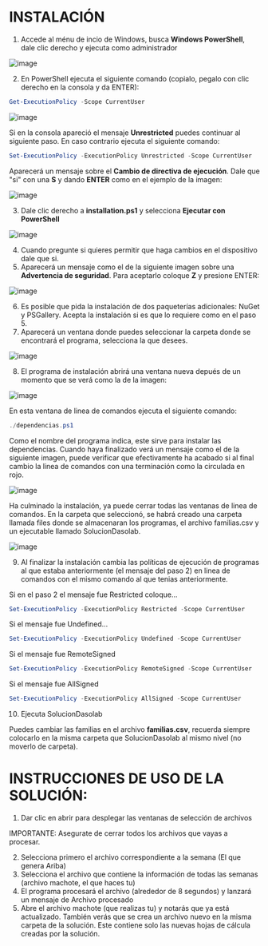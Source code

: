# INSTALACIÓN

1. Accede al ménu de incio de Windows, busca **Windows PowerShell**, dale clic derecho y ejecuta como administrador

![image](https://user-images.githubusercontent.com/109089231/186736442-ba7e7034-86eb-4021-84d6-06807fd8eb35.png)

2. En PowerShell ejecuta el siguiente comando (copialo, pegalo con clic derecho en la consola y da ENTER):

```powershell
Get-ExecutionPolicy -Scope CurrentUser
```
![image](https://user-images.githubusercontent.com/109089231/186257607-1e5324d4-fe40-4d73-bb4c-8d89f836305b.png)

Si en la consola apareció el mensaje **Unrestricted** puedes continuar al siguiente paso. En caso contrario ejecuta el siguiente comando:

```powershell
Set-ExecutionPolicy -ExecutionPolicy Unrestricted -Scope CurrentUser
```
Aparecerá un mensaje sobre el **Cambio de directiva de ejecución**. Dale que "si" con una **S** y dando **ENTER** como en el ejemplo de la imagen:

![image](https://user-images.githubusercontent.com/109089231/186732224-a9686348-eec0-4b40-8e38-350fb2cecbcf.png)

3. Dale clic derecho a **installation.ps1** y selecciona **Ejecutar con PowerShell**

![image](https://user-images.githubusercontent.com/109089231/186253331-3eb3a08a-389b-4048-8eb8-658aaf836950.png)

4. Cuando pregunte si quieres permitir que haga cambios en el dispositivo dale que si.
5. Aparecerá un mensaje como el de la siguiente imagen sobre una **Advertencia de seguridad**. Para aceptarlo coloque **Z** y presione ENTER:

![image](https://user-images.githubusercontent.com/109089231/186737780-805a9c3a-0c99-4d87-832c-ef856c813fe1.png)

6. Es posible que pida la instalación de dos paqueterías adicionales: NuGet y PSGallery. Acepta la instalación si es que lo requiere como en el paso 5.
7. Aparecerá un ventana donde puedes seleccionar la carpeta donde se encontrará el programa, selecciona la que desees.

![image](https://user-images.githubusercontent.com/109089231/191273843-21fb368c-a029-4d58-afc2-e9c905d26c18.png)

8. El programa de instalación abrirá una ventana nueva depués de un momento que se verá como la de la imagen:

![image](https://user-images.githubusercontent.com/109089231/192031379-e3d26338-3e74-4e35-9d06-8dd79283c939.png)

En esta ventana de linea de comandos ejecuta el siguiente comando:

```powershell
./dependencias.ps1
```
Como el nombre del programa indica, este sirve para instalar las dependencias. Cuando haya finalizado verá un mensaje como el de la siguiente imagen, puede verificar que efectivamente ha acabado si al final cambio la linea de comandos con una terminación como la circulada en rojo.

![image](https://user-images.githubusercontent.com/109089231/192033143-95460ca7-6741-4e75-a1dc-f7f933a0d807.png)

Ha culminado la instalación, ya puede cerrar todas las ventanas de linea de comandos. En la carpeta que seleccionó, se habrá creado una carpeta llamada files donde se almacenaran los programas, el archivo familias.csv y un ejecutable llamado SolucionDasolab.

![image](https://user-images.githubusercontent.com/109089231/186254669-39286c36-dd4c-42f5-a06a-d3e53a2f0534.png)

9. Al finalizar la instalación cambia las políticas de ejecución de programas al que estaba anteriormente (el mensaje del paso 2) en linea de comandos con el mismo comando al que tenias anteriormente.

Si en el paso 2 el mensaje fue Restricted coloque...

```powershell
Set-ExecutionPolicy -ExecutionPolicy Restricted -Scope CurrentUser
```

Si el mensaje fue Undefined...

```powershell
Set-ExecutionPolicy -ExecutionPolicy Undefined -Scope CurrentUser
```

Si el mensaje fue RemoteSigned

```powershell
Set-ExecutionPolicy -ExecutionPolicy RemoteSigned -Scope CurrentUser
```

Si el mensaje fue AllSigned

```powershell
Set-ExecutionPolicy -ExecutionPolicy AllSigned -Scope CurrentUser
```

10. Ejecuta SolucionDasolab

Puedes cambiar las familias en el archivo **familias.csv**, recuerda siempre colocarlo en la misma carpeta que SolucionDasolab al mismo nivel (no moverlo de carpeta).


# INSTRUCCIONES DE USO DE LA SOLUCIÓN:
1. Dar clic en abrir para desplegar las ventanas de selección de archivos

IMPORTANTE: Asegurate de cerrar todos los archivos que vayas a procesar.

2. Selecciona primero el archivo correspondiente a la semana (El que genera Ariba)
3. Selecciona el archivo que contiene la información de todas las semanas (archivo machote, el que haces tu)
4. El programa procesará el archivo (alrededor de 8 segundos) y lanzará un mensaje de Archivo procesado
5. Abre el archivo machote (que realizas tu) y notarás que ya está actualizado. También verás que se crea un archivo nuevo en la misma carpeta de la solución. Este contiene solo las nuevas hojas de cálcula creadas por la solución.
